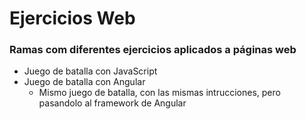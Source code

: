 # Ejercicios Web
### Ramas com diferentes ejercicios aplicados a páginas web
- Juego de batalla con JavaScript
- Juego de batalla con Angular
  - Mismo juego de batalla, con las mismas intrucciones, pero pasandolo al framework de Angular
